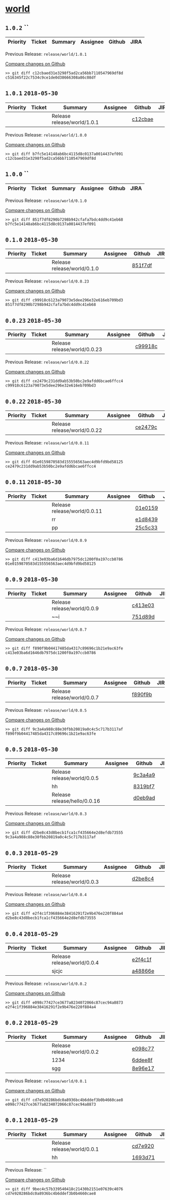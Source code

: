 # [world](https://github.com/Formlabs/factory-software/tree/master/components/world)


## `1.0.2` ``

| Priority | Ticket | Summary | Assignee | Github | JIRA |
|----------|--------|---------|----------|--------|------|

Previous Release: `release/world/1.0.1`

[Compare changes on Github](https://github.com/steveliu-formlabs/release-notes-generator/compare/c12cbaed31e3298f5ad2ca56bb7110547969df8d...c516345f22c7534c9ce1de0d38666308a86c08df)


```
>> git diff c12cbaed31e3298f5ad2ca56bb7110547969df8d c516345f22c7534c9ce1de0d38666308a86c08df
```

## `1.0.1` `2018-05-30`

| Priority | Ticket | Summary | Assignee | Github | JIRA |
|----------|--------|---------|----------|--------|------|
|||Release release/world/1.0.1||[c12cbae](https://github.com/Formlabs/factory-software/commit/c12cbaed31e3298f5ad2ca56bb7110547969df8d)|[](https://formlabs.atlassian.net/browse/)|

Previous Release: `release/world/1.0.0`

[Compare changes on Github](https://github.com/steveliu-formlabs/release-notes-generator/compare/b7fc5e14148ab6bc4115d8c0137a0014437ef091...c12cbaed31e3298f5ad2ca56bb7110547969df8d)


```
>> git diff b7fc5e14148ab6bc4115d8c0137a0014437ef091 c12cbaed31e3298f5ad2ca56bb7110547969df8d
```

## `1.0.0` ``

| Priority | Ticket | Summary | Assignee | Github | JIRA |
|----------|--------|---------|----------|--------|------|

Previous Release: `release/world/0.1.0`

[Compare changes on Github](https://github.com/steveliu-formlabs/release-notes-generator/compare/851f7df8290b7298b942cfafa7bdc4dd9c41eb68...b7fc5e14148ab6bc4115d8c0137a0014437ef091)


```
>> git diff 851f7df8290b7298b942cfafa7bdc4dd9c41eb68 b7fc5e14148ab6bc4115d8c0137a0014437ef091
```

## `0.1.0` `2018-05-30`

| Priority | Ticket | Summary | Assignee | Github | JIRA |
|----------|--------|---------|----------|--------|------|
|||Release release/world/0.1.0||[851f7df](https://github.com/Formlabs/factory-software/commit/851f7df8290b7298b942cfafa7bdc4dd9c41eb68)|[](https://formlabs.atlassian.net/browse/)|

Previous Release: `release/world/0.0.23`

[Compare changes on Github](https://github.com/steveliu-formlabs/release-notes-generator/compare/c99918c6123a79073e5dee296e32e616eb709bd3...851f7df8290b7298b942cfafa7bdc4dd9c41eb68)


```
>> git diff c99918c6123a79073e5dee296e32e616eb709bd3 851f7df8290b7298b942cfafa7bdc4dd9c41eb68
```

## `0.0.23` `2018-05-30`

| Priority | Ticket | Summary | Assignee | Github | JIRA |
|----------|--------|---------|----------|--------|------|
|||Release release/world/0.0.23||[c99918c](https://github.com/Formlabs/factory-software/commit/c99918c6123a79073e5dee296e32e616eb709bd3)|[](https://formlabs.atlassian.net/browse/)|

Previous Release: `release/world/0.0.22`

[Compare changes on Github](https://github.com/steveliu-formlabs/release-notes-generator/compare/ce2479c231dd9ab53b50bc2e9afdd6bcae6ffcc4...c99918c6123a79073e5dee296e32e616eb709bd3)


```
>> git diff ce2479c231dd9ab53b50bc2e9afdd6bcae6ffcc4 c99918c6123a79073e5dee296e32e616eb709bd3
```

## `0.0.22` `2018-05-30`

| Priority | Ticket | Summary | Assignee | Github | JIRA |
|----------|--------|---------|----------|--------|------|
|||Release release/world/0.0.22||[ce2479c](https://github.com/Formlabs/factory-software/commit/ce2479c231dd9ab53b50bc2e9afdd6bcae6ffcc4)|[](https://formlabs.atlassian.net/browse/)|

Previous Release: `release/world/0.0.11`

[Compare changes on Github](https://github.com/steveliu-formlabs/release-notes-generator/compare/01e0159870583d155556563aec4d9bfd9bd58125...ce2479c231dd9ab53b50bc2e9afdd6bcae6ffcc4)


```
>> git diff 01e0159870583d155556563aec4d9bfd9bd58125 ce2479c231dd9ab53b50bc2e9afdd6bcae6ffcc4
```

## `0.0.11` `2018-05-30`

| Priority | Ticket | Summary | Assignee | Github | JIRA |
|----------|--------|---------|----------|--------|------|
|||Release release/world/0.0.11||[01e0159](https://github.com/Formlabs/factory-software/commit/01e0159870583d155556563aec4d9bfd9bd58125)|[](https://formlabs.atlassian.net/browse/)|
|||rr||[e1d8439](https://github.com/Formlabs/factory-software/commit/e1d843909f8629b2f5ac5a6267bfbcdef48caeb9)|[](https://formlabs.atlassian.net/browse/)|
|||pp||[25c5c33](https://github.com/Formlabs/factory-software/commit/25c5c330ec24f8c84391a5e9a14c41a378601f3d)|[](https://formlabs.atlassian.net/browse/)|

Previous Release: `release/world/0.0.9`

[Compare changes on Github](https://github.com/steveliu-formlabs/release-notes-generator/compare/c413e03ba6d1646db7975dc1200f0a197ccb0786...01e0159870583d155556563aec4d9bfd9bd58125)


```
>> git diff c413e03ba6d1646db7975dc1200f0a197ccb0786 01e0159870583d155556563aec4d9bfd9bd58125
```

## `0.0.9` `2018-05-30`

| Priority | Ticket | Summary | Assignee | Github | JIRA |
|----------|--------|---------|----------|--------|------|
|||Release release/world/0.0.9||[c413e03](https://github.com/Formlabs/factory-software/commit/c413e03ba6d1646db7975dc1200f0a197ccb0786)|[](https://formlabs.atlassian.net/browse/)|
|||~~i||[751d89d](https://github.com/Formlabs/factory-software/commit/751d89df84fa3f0c44ccdf4de3e35c713cdcaad1)|[](https://formlabs.atlassian.net/browse/)|

Previous Release: `release/world/0.0.7`

[Compare changes on Github](https://github.com/steveliu-formlabs/release-notes-generator/compare/f890f9b04417485da4317c89696c1b21e9ac63fe...c413e03ba6d1646db7975dc1200f0a197ccb0786)


```
>> git diff f890f9b04417485da4317c89696c1b21e9ac63fe c413e03ba6d1646db7975dc1200f0a197ccb0786
```

## `0.0.7` `2018-05-30`

| Priority | Ticket | Summary | Assignee | Github | JIRA |
|----------|--------|---------|----------|--------|------|
|||Release release/world/0.0.7||[f890f9b](https://github.com/Formlabs/factory-software/commit/f890f9b04417485da4317c89696c1b21e9ac63fe)|[](https://formlabs.atlassian.net/browse/)|

Previous Release: `release/world/0.0.5`

[Compare changes on Github](https://github.com/steveliu-formlabs/release-notes-generator/compare/9c3a4a988c88e30fbb20819a0c4c5c717b3117af...f890f9b04417485da4317c89696c1b21e9ac63fe)


```
>> git diff 9c3a4a988c88e30fbb20819a0c4c5c717b3117af f890f9b04417485da4317c89696c1b21e9ac63fe
```

## `0.0.5` `2018-05-30`

| Priority | Ticket | Summary | Assignee | Github | JIRA |
|----------|--------|---------|----------|--------|------|
|||Release release/world/0.0.5||[9c3a4a9](https://github.com/Formlabs/factory-software/commit/9c3a4a988c88e30fbb20819a0c4c5c717b3117af)|[](https://formlabs.atlassian.net/browse/)|
|||hh||[8319bf7](https://github.com/Formlabs/factory-software/commit/8319bf781fd1f6e4d4a25c862fceb943b94988b2)|[](https://formlabs.atlassian.net/browse/)|
|||Release release/hello/0.0.16||[d0eb9ad](https://github.com/Formlabs/factory-software/commit/d0eb9ad6b4ad817661a3a68009ce7c454cfeb735)|[](https://formlabs.atlassian.net/browse/)|

Previous Release: `release/world/0.0.3`

[Compare changes on Github](https://github.com/steveliu-formlabs/release-notes-generator/compare/d2be8c43d8becb1fca1cf435664e2d8efdb73555...9c3a4a988c88e30fbb20819a0c4c5c717b3117af)


```
>> git diff d2be8c43d8becb1fca1cf435664e2d8efdb73555 9c3a4a988c88e30fbb20819a0c4c5c717b3117af
```

## `0.0.3` `2018-05-29`

| Priority | Ticket | Summary | Assignee | Github | JIRA |
|----------|--------|---------|----------|--------|------|
|||Release release/world/0.0.3||[d2be8c4](https://github.com/Formlabs/factory-software/commit/d2be8c43d8becb1fca1cf435664e2d8efdb73555)|[](https://formlabs.atlassian.net/browse/)|

Previous Release: `release/world/0.0.4`

[Compare changes on Github](https://github.com/steveliu-formlabs/release-notes-generator/compare/e2f4c1f396884e38416291f2e9b476e220f884a4...d2be8c43d8becb1fca1cf435664e2d8efdb73555)


```
>> git diff e2f4c1f396884e38416291f2e9b476e220f884a4 d2be8c43d8becb1fca1cf435664e2d8efdb73555
```

## `0.0.4` `2018-05-29`

| Priority | Ticket | Summary | Assignee | Github | JIRA |
|----------|--------|---------|----------|--------|------|
|||Release release/world/0.0.4||[e2f4c1f](https://github.com/Formlabs/factory-software/commit/e2f4c1f396884e38416291f2e9b476e220f884a4)|[](https://formlabs.atlassian.net/browse/)|
|||sjcjc||[a48866e](https://github.com/Formlabs/factory-software/commit/a48866e68b2a1475820e4e015be846dee1b78e0a)|[](https://formlabs.atlassian.net/browse/)|

Previous Release: `release/world/0.0.2`

[Compare changes on Github](https://github.com/steveliu-formlabs/release-notes-generator/compare/e098c77427ce3677a8234072066c87cec94a8873...e2f4c1f396884e38416291f2e9b476e220f884a4)


```
>> git diff e098c77427ce3677a8234072066c87cec94a8873 e2f4c1f396884e38416291f2e9b476e220f884a4
```

## `0.0.2` `2018-05-29`

| Priority | Ticket | Summary | Assignee | Github | JIRA |
|----------|--------|---------|----------|--------|------|
|||Release release/world/0.0.2||[e098c77](https://github.com/Formlabs/factory-software/commit/e098c77427ce3677a8234072066c87cec94a8873)|[](https://formlabs.atlassian.net/browse/)|
|||1234||[6ddee8f](https://github.com/Formlabs/factory-software/commit/6ddee8f8667a4150e546414d97c8b19ca3a2eb19)|[](https://formlabs.atlassian.net/browse/)|
|||sgg||[8e96e17](https://github.com/Formlabs/factory-software/commit/8e96e17806d96642c275bdad58d2cee03e519f91)|[](https://formlabs.atlassian.net/browse/)|

Previous Release: `release/world/0.0.1`

[Compare changes on Github](https://github.com/steveliu-formlabs/release-notes-generator/compare/cd7e920286bdc0a8936bc4b6ddef3b0b4660cae8...e098c77427ce3677a8234072066c87cec94a8873)


```
>> git diff cd7e920286bdc0a8936bc4b6ddef3b0b4660cae8 e098c77427ce3677a8234072066c87cec94a8873
```

## `0.0.1` `2018-05-29`

| Priority | Ticket | Summary | Assignee | Github | JIRA |
|----------|--------|---------|----------|--------|------|
|||Release release/world/0.0.1||[cd7e920](https://github.com/Formlabs/factory-software/commit/cd7e920286bdc0a8936bc4b6ddef3b0b4660cae8)|[](https://formlabs.atlassian.net/browse/)|
|||hh||[1693d71](https://github.com/Formlabs/factory-software/commit/1693d71c6e3e7cadf9c9a2b45f7bfd6191c8e05d)|[](https://formlabs.atlassian.net/browse/)|

Previous Release: ``

[Compare changes on Github](https://github.com/steveliu-formlabs/release-notes-generator/compare/9bec4c57b339540418c21430b2151e07639c4076...cd7e920286bdc0a8936bc4b6ddef3b0b4660cae8)


```
>> git diff 9bec4c57b339540418c21430b2151e07639c4076 cd7e920286bdc0a8936bc4b6ddef3b0b4660cae8
```
